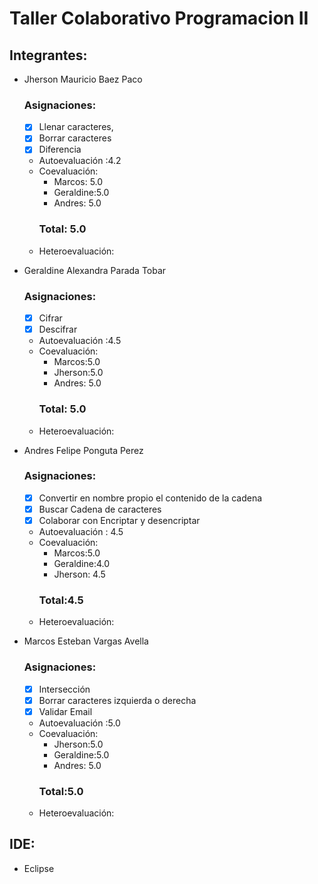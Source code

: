 # Taller Colaborativo Programacion II

## Integrantes:

- Jherson Mauricio Baez Paco
  ### Asignaciones:
  - [X]  Llenar caracteres,
  - [X]  Borrar caracteres
  - [X]  Diferencia
  - Autoevaluación :4.2
  - Coevaluación:
    - Marcos: 5.0
    - Geraldine:5.0
    - Andres: 5.0
    ### Total: 5.0
  - Heteroevaluación:
  
- Geraldine Alexandra Parada Tobar
  ### Asignaciones:
  - [X]   Cifrar
  - [X]   Descifrar
  - Autoevaluación :4.5
  - Coevaluación:
    - Marcos:5.0
    - Jherson:5.0
    - Andres: 5.0   
    ### Total: 5.0
  - Heteroevaluación:

- Andres Felipe Ponguta Perez
  ### Asignaciones:
  - [X]  Convertir en nombre propio el contenido de la cadena
  - [X]  Buscar Cadena de caracteres
  - [X]  Colaborar con Encriptar y desencriptar
  - Autoevaluación :  4.5
  - Coevaluación:
    - Marcos:5.0
    - Geraldine:4.0
    - Jherson: 4.5  
    ### Total:4.5
  - Heteroevaluación:
- Marcos Esteban Vargas Avella
  ### Asignaciones:
  - [X]   Intersección
  - [X]   Borrar caracteres izquierda o derecha
  - [X]   Validar Email
  - Autoevaluación :5.0
  - Coevaluación:
    - Jherson:5.0
    - Geraldine:5.0
    - Andres: 5.0   
    ### Total:5.0
  - Heteroevaluación:
## IDE:
- Eclipse

